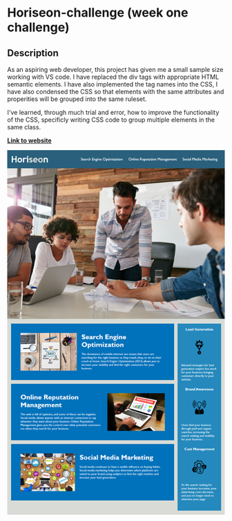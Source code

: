 # Horiseon-challenge (week one challenge)

## Description

As an aspiring web developer, this project has given me a small sample size working with VS code.  I have replaced the div tags with appropriate HTML semantic elements.  I have also implemented the tag names into the CSS, I have also condensed the CSS so that elements with the same attributes and properities will be grouped into the same ruleset.  

I've learned, through much trial and error, how to improve the functionality of the CSS, specificly writing CSS code to group multiple elements in the same class.

**[Link to website](https://stevehondl.github.io/horiseon-challenge/)**

![Horiseon Screenshot](./horiseon-screenshot.png?raw=true "Horiseon Screenshot")

